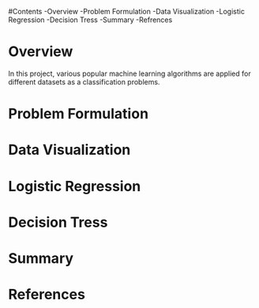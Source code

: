 #Contents
-Overview
-Problem Formulation
-Data Visualization
-Logistic Regression
-Decision Tress
-Summary
-Refrences
# Overview
In this project,  various popular machine learning algorithms are applied for different datasets as a classification problems. 
# Problem Formulation 
# Data Visualization
# Logistic Regression
# Decision Tress
# Summary
# References

